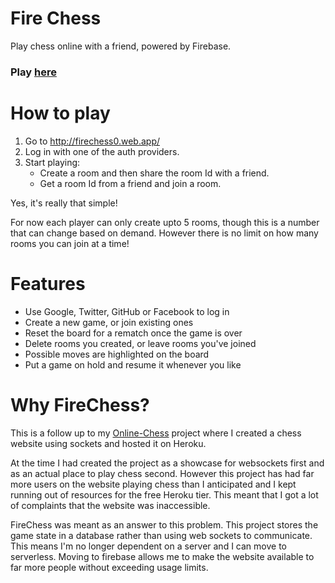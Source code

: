 # Fire Chess
 
Play chess online with a friend, powered by Firebase. 

### Play [here](http://firechess0.web.app)
 
# How to play
 
1. Go to http://firechess0.web.app/
1. Log in with one of the auth providers.
1. Start playing:
    * Create a room and then share the room Id with a friend.
    * Get a room Id from a friend and join a room.
 
Yes, it's really that simple! 
 
For now each player can only create upto 5 rooms, though this is a number that can change based on demand. However there is no limit on how many rooms you can join at a time!
 
# Features
 
* Use Google, Twitter, GitHub or Facebook to log in
* Create a new game, or join existing ones
* Reset the board for a rematch once the game is over
* Delete rooms you created, or leave rooms you've joined
* Possible moves are highlighted on the board
* Put a game on hold and resume it whenever you like
 
# Why FireChess?
This is a follow up to my [Online-Chess](https://github.com/Aveek-Saha/Online-Chess) project where I created a chess website using sockets and hosted it on Heroku.
 
At the time I had created the project as a showcase for websockets first and as an actual place to play chess second. However this project has had far more users on the website playing chess than I anticipated and I kept running out of resources for the free Heroku tier. This meant that I got a lot of complaints that the website was inaccessible.
 
FireChess was meant as an answer to this problem. This project stores the game state in a database rather than using web sockets to communicate. This means I'm no longer dependent on a server and I can move to serverless. Moving to firebase allows me to make the website available to far more people without exceeding usage limits.

